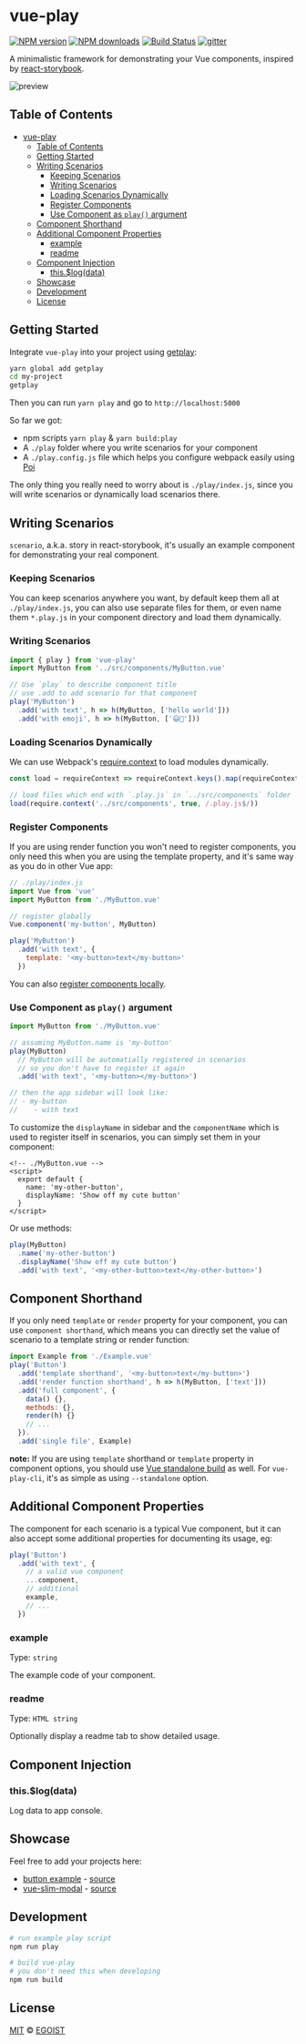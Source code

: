 # vue-play

[![NPM version](https://img.shields.io/npm/v/vue-play.svg?style=flat-square)](https://npmjs.com/package/vue-play) [![NPM downloads](https://img.shields.io/npm/dm/vue-play.svg?style=flat-square)](https://npmjs.com/package/vue-play) [![Build Status](https://img.shields.io/circleci/project/vue-play/vue-play/master.svg?style=flat-square)](https://circleci.com/gh/vue-play/vue-play) [![gitter](https://img.shields.io/gitter/room/vue-play/vue-play.svg?style=flat-square)](https://gitter.im/vue-play/vue-play)

A minimalistic framework for demonstrating your Vue components, inspired by [react-storybook](https://github.com/kadirahq/react-storybook).

![preview](./media/preview.gif)

## Table of Contents

<!-- toc -->

- [vue-play](#vue-play)
  - [Table of Contents](#table-of-contents)
  - [Getting Started](#getting-started)
  - [Writing Scenarios](#writing-scenarios)
    - [Keeping Scenarios](#keeping-scenarios)
    - [Writing Scenarios](#writing-scenarios)
    - [Loading Scenarios Dynamically](#loading-scenarios-dynamically)
    - [Register Components](#register-components)
    - [Use Component as `play()` argument](#use-component-as-play-argument)
  - [Component Shorthand](#component-shorthand)
  - [Additional Component Properties](#additional-component-properties)
    - [example](#example)
    - [readme](#readme)
  - [Component Injection](#component-injection)
    - [this.$log(data)](#thislogdata)
  - [Showcase](#showcase)
  - [Development](#development)
  - [License](#license)

<!-- tocstop -->

## Getting Started

Integrate `vue-play` into your project using [getplay](https://github.com/vue-play/getplay):

```bash
yarn global add getplay
cd my-project
getplay
```

Then you can run `yarn play` and go to `http://localhost:5000`

So far we got:

- npm scripts `yarn play` & `yarn build:play`
- A `./play` folder where you write scenarios for your component
- A `./play.config.js` file which helps you configure webpack easily using [Poi](https://poi.js.org)


The only thing you really need to worry about is `./play/index.js`, since you will write scenarios or dynamically load scenarios there.

## Writing Scenarios

`scenario`, a.k.a. story in react-storybook, it's usually an example component for demonstrating your real component.

### Keeping Scenarios

You can keep scenarios anywhere you want, by default keep them all at `./play/index.js`, you can also use separate files for them, or even name them `*.play.js` in your component directory and load them dynamically.

### Writing Scenarios

```js
import { play } from 'vue-play'
import MyButton from '../src/components/MyButton.vue'

// Use `play` to describe component title
// use .add to add scenario for that component
play('MyButton')
  .add('with text', h => h(MyButton, ['hello world']))
  .add('with emoji', h => h(MyButton, ['😃🍻']))
```

### Loading Scenarios Dynamically

We can use Webpack's [require.context](https://webpack.github.io/docs/context.html#require-context) to load modules dynamically.

```js
const load = requireContext => requireContext.keys().map(requireContext)

// load files which end with `.play.js` in `../src/components` folder
load(require.context('../src/components', true, /.play.js$/))
```

### Register Components

If you are using render function you won't need to register components, you only need this when you are using the template property, and it's same way as you do in other Vue app:

```js
// ./play/index.js
import Vue from 'vue'
import MyButton from './MyButton.vue'

// register globally
Vue.component('my-button', MyButton)

play('MyButton')
  .add('with text', {
    template: '<my-button>text</my-button>'
  })
```

You can also [register components locally](https://vuejs.org/v2/guide/components.html#Local-Registration).

### Use Component as `play()` argument

```js
import MyButton from './MyButton.vue'

// assuming MyButton.name is 'my-button'
play(MyButton)
  // MyButton will be automatially registered in scenarios
  // so you don't have to register it again
  .add('with text', '<my-button></my-button>')

// then the app sidebar will look like:
// - my-button
//    - with text
```

To customize the `displayName` in sidebar and the `componentName` which is used to register itself in scenarios, you can simply set them in your component:

```vue
<!-- ./MyButton.vue -->
<script>
  export default {
    name: 'my-other-button',
    displayName: 'Show off my cute button'
  }
</script>
```

Or use methods:

```js
play(MyButton)
  .name('my-other-button')
  .displayName('Show off my cute button')
  .add('with text', '<my-other-button>text</my-other-button>')
```

## Component Shorthand

If you only need `template` or `render` property for your component, you can use `component shorthand`, which means you can directly set the value of scenario to a template string or render function:

```js
import Example from './Example.vue'
play('Button')
  .add('template shorthand', '<my-button>text</my-button>')
  .add('render function shorthand', h => h(MyButton, ['text']))
  .add('full component', {
    data() {},
    methods: {},
    render(h) {}
    // ...
  }).
  .add('single file', Example)
```

**note:** If you are using `template` shorthand or `template` property in component options, you should use [Vue standalone build](https://vuejs.org/guide/installation.html#Standalone-vs-Runtime-only-Build) as well. For `vue-play-cli`, it's as simple as using `--standalone` option.

## Additional Component Properties

The component for each scenario is a typical Vue component, but it can also accept some additional properties for documenting its usage, eg:

```js
play('Button')
  .add('with text', {
    // a valid vue component
    ...component,
    // additional
    example,
    // ...
  })
```

### example

Type: `string`

The example code of your component.

### readme

Type: `HTML string`

Optionally display a readme tab to show detailed usage.

## Component Injection

### this.$log(data)

Log data to app console.

## Showcase

Feel free to add your projects here:

- [button example](http://vue-play-button.surge.sh/#/) - [source](https://github.com/vue-play/vue-play/tree/master/play)
- [vue-slim-modal](https://egoistian.com/vue-slim-modal/#/) - [source](https://github.com/egoist/vue-slim-modal/tree/master/play)

## Development

```bash
# run example play script
npm run play

# build vue-play
# you don't need this when developing
npm run build
```

## License

[MIT](https://egoist.mit-license.org) &copy; [EGOIST](https://github.com/egoist)

